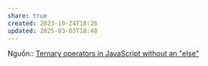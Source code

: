 ```yaml
---
share: true
created: 2023-10-24T18:26
updated: 2025-03-03T18:48
---
```

Nguồn:: [Ternary operators in JavaScript without an "else"](https://stackoverflow.com/a/2933472/3416774)

